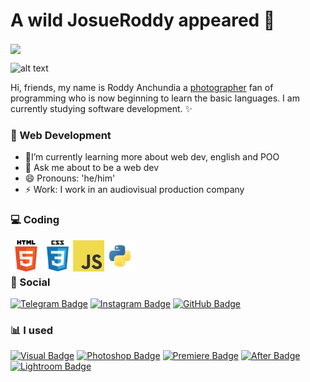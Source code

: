 # A wild JosueRoddy appeared 👋

<img align="center" src="https://media.giphy.com/media/13HgwGsXF0aiGY/giphy.gif">

![alt text](banner)


Hi, friends, my name is Roddy Anchundia a [photographer] fan of programming who is now beginning to learn the basic languages. I am currently studying software development. ✨

### 🌱 Web Development 


- 📕I’m currently learning more about web dev, english and POO
- 💬 Ask me about to be a web dev
- 😄 Pronouns: 'he/him'
- ⚡ Work: I work in an audiovisual production company

### 💻 Coding 
<img align="left" alt="HTML5" width="50px" src="https://raw.githubusercontent.com/github/explore/80688e429a7d4ef2fca1e82350fe8e3517d3494d/topics/html/html.png" />

<img align="left" alt="CSS" width="50px" src="https://raw.githubusercontent.com/github/explore/80688e429a7d4ef2fca1e82350fe8e3517d3494d/topics/css/css.png"/>

<img align="left" alt="JAVASCRIPT" width="50px" src="https://raw.githubusercontent.com/github/explore/80688e429a7d4ef2fca1e82350fe8e3517d3494d/topics/javascript/javascript.png" />

<img align="left" alt="JAVASCRIPT" width="50px" src="https://raw.githubusercontent.com/github/explore/80688e429a7d4ef2fca1e82350fe8e3517d3494d/topics/python/python.png" />

<br/>

<br/>

### 🤝 Social


[![Telegram Badge](https://img.shields.io/badge/Telegram-2CA5E0?style=for-the-badge&logo=telegram&logoColor=white&link=https://t.me/josueroddy)](https://t.me/josueroddy)
[![Instagram Badge](https://img.shields.io/badge/Instagram-E4405F?style=for-the-badge&logo=instagram&logoColor=white&link=https://www.instagram.com/josueroddy/)](https://www.instagram.com/josueroddy/)
[![GitHub Badge](https://img.shields.io/badge/GitHub-100000?style=for-the-badge&logo=github&logoColor=white&link=https://github.com/RoddyAnchundia)](https://github.com/RoddyAnchundia)




### 📊 I used


[![Visual Badge](https://img.shields.io/badge/Visual_studio-1A75C8?style=for-the-badge&logo=visualstudio&logoColor=white&link=https://code.visualstudio.com/?wt.mc_id=vscom_downloads)](https://code.visualstudio.com/?wt.mc_id=vscom_downloads)
[![Photoshop Badge](https://img.shields.io/badge/Photoshop-4169E1?style=for-the-badge&logo=adobephotoshop&logoColor=white&link=https://www.adobe.com/la/products/photoshop.html?sdid=KQPQZ&mv=search&ef_id=CjwKCAiAiKuOBhBQEiwAId_sK6fVUI2mjuWQv4mWbrv1Bnnpt0Pq6oGJ01o1nQhqoufkb1pfPHDtghoCdasQAvD_BwE:G:s&s_kwcid=AL!3085!3!473120598120!e!!g!!descargar%20photoshop!9499870550!97813451238)](https://www.adobe.com/la/products/photoshop.html?sdid=KQPQZ&mv=search&ef_id=CjwKCAiAiKuOBhBQEiwAId_sK6fVUI2mjuWQv4mWbrv1Bnnpt0Pq6oGJ01o1nQhqoufkb1pfPHDtghoCdasQAvD_BwE:G:s&s_kwcid=AL!3085!3!473120598120!e!!g!!descargar%20photoshop!9499870550!97813451238)
[![Premiere Badge](https://img.shields.io/badge/Premiere_pro-7A3ADA?style=for-the-badge&logo=adobepremierepro&logoColor=white&link=https://www.adobe.com/la/products/premiere.html?sdid=KQPRY&mv=search&ef_id=CjwKCAiAiKuOBhBQEiwAId_sK9zkjwc2UzGYI6NP-1h_1R7IuJ-2EYvAp7QI6AFl2m_s7e673XPurhoCDPsQAvD_BwE:G:s&s_kwcid=AL!3085!3!442303212699!e!!g!!premiere%20pro!9499870688!97813424878)](https://www.adobe.com/la/products/premiere.html?sdid=KQPRY&mv=search&ef_id=CjwKCAiAiKuOBhBQEiwAId_sK9zkjwc2UzGYI6NP-1h_1R7IuJ-2EYvAp7QI6AFl2m_s7e673XPurhoCDPsQAvD_BwE:G:s&s_kwcid=AL!3085!3!442303212699!e!!g!!premiere%20pro!9499870688!97813424878)
[![After Badge](https://img.shields.io/badge/After_effects-A910A7?style=for-the-badge&logo=adobeaftereffects&logoColor=white&link=https://www.adobe.com/la/products/aftereffects.html?sdid=KQPRU&mv=search&ef_id=CjwKCAiAiKuOBhBQEiwAId_sKxHogBcHaUbylH2hFWBdix_hPh58K_j4dlHnhS9l48obAkA5eLKdhRoC0NEQAvD_BwE:G:s&s_kwcid=AL!3085!3!459876013380!e!!g!!after%20effect!9499870787!97813411118)](https://www.adobe.com/la/products/aftereffects.html?sdid=KQPRU&mv=search&ef_id=CjwKCAiAiKuOBhBQEiwAId_sKxHogBcHaUbylH2hFWBdix_hPh58K_j4dlHnhS9l48obAkA5eLKdhRoC0NEQAvD_BwE:G:s&s_kwcid=AL!3085!3!459876013380!e!!g!!after%20effect!9499870787!97813411118)
[![Lightroom Badge](https://img.shields.io/badge/Lightroom-065CD6?style=for-the-badge&logo=adobelightroom&logoColor=white&link=https://www.adobe.com/la/products/photoshop-lightroom.html?sdid=KQPQZ&mv=search&ef_id=CjwKCAiAiKuOBhBQEiwAId_sK5FzqBldL7fcshnGjh-1Ad1-l5seXUwbEIB6wbz0A0St-iudXB-Q9BoCMRMQAvD_BwE:G:s&s_kwcid=AL!3085!3!459896392444!e!!g!!lightroom!9499870559!97813450558)](https://www.adobe.com/la/products/photoshop-lightroom.html?sdid=KQPQZ&mv=search&ef_id=CjwKCAiAiKuOBhBQEiwAId_sK5FzqBldL7fcshnGjh-1Ad1-l5seXUwbEIB6wbz0A0St-iudXB-Q9BoCMRMQAvD_BwE:G:s&s_kwcid=AL!3085!3!459896392444!e!!g!!lightroom!9499870559!97813450558)








<!--  Links -->
[photographer]: https://www.instagram.com/josueroddy/
[banner]: https://github.com/RoddyAnchundia/RoddyAnchundia/blob/main/josueroddy.gif